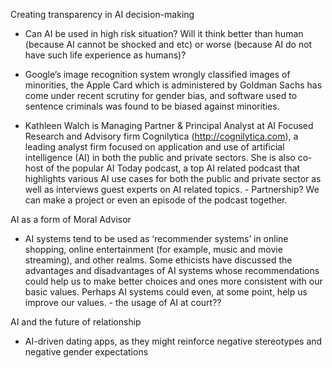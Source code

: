 Creating transparency in AI decision-making

- Can AI be used in high risk situation? Will it think better than human (because AI cannot be shocked and etc) or worse (because AI do not have such life experience as humans)? 

- Google’s image recognition system wrongly classified images of minorities, the Apple Card which is administered by Goldman Sachs has come under recent scrutiny for gender bias, and software used to sentence criminals was found to be biased against minorities.

- Kathleen Walch is Managing Partner & Principal Analyst at AI Focused Research and Advisory firm Cognilytica (http://cognilytica.com), a leading analyst firm focused on application and use of artificial intelligence (AI) in both the public and private sectors. She is also co-host of the popular AI Today podcast, a top AI related podcast that highlights various AI use cases for both the public and private sector as well as interviews guest experts on AI related topics. - Partnership? We can make a project or even an episode of the podcast together.


AI as a form of Moral Advisor

- AI systems tend to be used as ‘recommender systems’ in online shopping, online entertainment (for example, music and movie streaming), and other realms. Some ethicists have discussed the advantages and disadvantages of AI systems whose recommendations could help us to make better choices and ones more consistent with our basic values. Perhaps AI systems could even, at some point, help us improve our values. - the usage of AI at court??


AI and the future of relationship

- AI-driven dating apps, as they might reinforce negative stereotypes and negative gender expectations